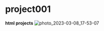 # project001
**html projects**
![photo_2023-03-08_17-53-07](https://user-images.githubusercontent.com/119026562/223713598-78c96c7a-4953-4139-a5aa-bebd0a11eaf6.jpg)



